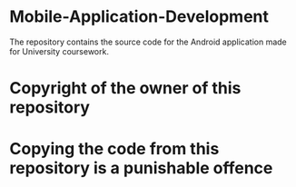 # Mobile-Application-Development
The repository contains the source code for the Android application made for University coursework.

# Copyright of the owner of this repository
# Copying the code from this repository is a punishable offence

